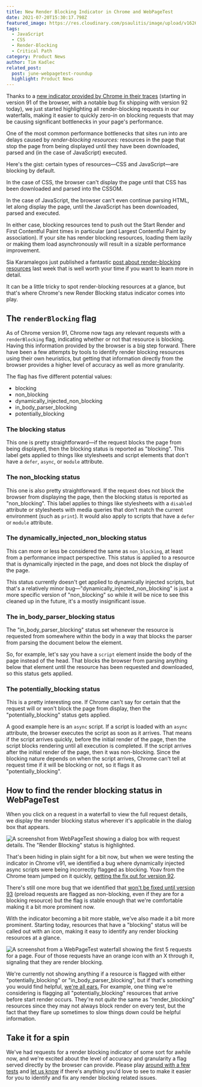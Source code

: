 ```yaml
---
title: New Render Blocking Indicator in Chrome and WebPageTest
date: 2021-07-20T15:30:17.798Z
featured_image: https://res.cloudinary.com/psaulitis/image/upload/v1626796940/Render_blocking_cover_zjv4pp.png
tags:
  - JavaScript
  - CSS
  - Render-Blocking
  - Critical Path
category: Product News
author: Tim Kadlec
related_post:
  post: june-webpagetest-roundup
  highlight: Product News
---
```

Thanks to a [new indicator provided by Chrome in their traces](https://chromium-review.googlesource.com/c/chromium/src/+/2626665) (starting in version 91 of the browser, with a notable bug fix shipping with version 92 today), we just started highlighting all render-blocking requests in our waterfalls, making it easier to quickly zero-in on blocking requests that may be causing significant bottlenecks in your page's performance.

One of the most common performance bottlenecks that sites run into are delays caused by *render-blocking resources:* resources in the page that stop the page from being displayed until they have been downloaded, parsed and (in the case of JavaScript) executed.

Here's the gist: certain types of resources—CSS and JavaScript—are blocking by default. 

In the case of CSS, the browser can't display the page until that CSS has been downloaded and parsed into the CSSOM.

In the case of JavaScript, the browser can't even continue parsing HTML, let along display the page, until the JavaScript has been downloaded, parsed and executed.

In either case, blocking resources tend to push out the Start Render and First Contentful Paint times in particular (and Largest Contentful Paint by association). If your site has render blocking resources, loading them lazily or making them load asynchronously will result in a sizable performance improvement.

Sia Karamalegos just published a fantastic [post about render-blocking resources](https://sia.codes/posts/render-blocking-resources/) last week that is well worth your time if you want to learn more in detail.

It can be a little tricky to spot render-blocking resources at a glance, but that's where Chrome's new Render Blocking status indicator comes into play. 

## The `renderBlocking` flag

As of Chrome version 91, Chrome now tags any relevant requests with a `renderBlocking` flag, indicating whether or not that resource is blocking. Having this information provided by the browser is a big step forward. There have been a few attempts by tools to identify render blocking resources using their own heuristics, but getting that information directly from the browser provides a higher level of accuracy as well as more granularity.

The flag has five different potential values:

* blocking
* non_blocking
* dynamically_injected_non_blocking
* in_body_parser_blocking
* potentially_blocking

### The blocking status

This one is pretty straightforward—if the request blocks the page from being displayed, then the blocking status is reported as "blocking". This label gets applied to things like stylesheets and script elements that don't have a `defer`, `async`, or `module` attribute.

### The non_blocking status

This one is also pretty straightforward. If the request does not block the browser from displaying the page, then the blocking status is reported as "non_blocking". This label applies to things like stylesheets with a `disabled` attribute or stylesheets with media queries that don't match the current environment (such as `print`). It would also apply to scripts that have a `defer` or `module` attribute.

### The dynamically_injected_non_blocking status

This can more or less be considered the same as `non_blocking`, at least from a performance impact perspective. This status is applied to a resource that is dynamically injected in the page, and does not block the display of the page.

This status currently doesn't get applied to dynamically injected scripts, but that's a relatively minor bug—"dynamically_injected_non_blocking" is just a more specific version of "non_blocking" so while it will be nice to see this cleaned up in the future, it's a mostly insignificant issue.

### The in_body_parser_blocking status

The "in_body_parser_blocking" status set whenever the resource is requested from somewhere within the body in a way that blocks the parser from parsing the document below the element.

So, for example, let's say you have a `script` element inside the body of the page instead of the head. That blocks the browser from parsing anything below that element until the resource has been requested and downloaded, so this status gets applied.

### The potentially_blocking status

This is a pretty interesting one. If Chrome can't say for certain that the request will or won't block the page from display, then the "potentially_blocking" status gets applied.

A good example here is an `async` script.  If a script is loaded with an `async` attribute, the browser executes the script as soon as it arrives. That means if the script arrives quickly, before the initial render of the page, then the script blocks rendering until all execution is completed. If the script arrives after the initial render of the page, then it was non-blocking. Since the blocking nature depends on when the script arrives, Chrome can't tell at request time if it will be blocking or not, so it flags it as "potentially_blocking".

## How to find the render blocking status in WebPageTest

When you click on a request in a waterfall to view the full request details, we display the render blocking status wherever it's applicable in the dialog box that appears.

![A screenshot from WebPageTest showing a dialog box with request details. The "Render Blocking" status is highlighted.](https://res.cloudinary.com/psaulitis/image/upload/v1626795180/status-in-dialog_p2sho8.png)

That's been hiding in plain sight for a bit now, but when we were testing the indicator in Chrome v91, we identified a bug where dynamically injected async scripts were being incorrectly flagged as blocking. Yoav from the Chrome team jumped on it quickly, [getting the fix out for version 92](https://chromium-review.googlesource.com/c/chromium/src/+/2834171).

There's still one more bug that we identified that [won't be fixed until version 93](https://bugs.chromium.org/p/chromium/issues/detail?id=1217111) (preload requests are flagged as  non-blocking, even if they are for a blocking resource) but the flag is stable enough that we're comfortable making it a bit more prominent now.

With the indicator becoming a bit more stable, we've also made it a bit more prominent. Starting today, resources that have a "blocking" status will be called out with an icon, making it easy to identify any render blocking resources at a glance.

![A screenshot from a WebPageTest waterfall showing the first 5 requests for a page. Four of those requests have an orange icon with an X through it, signaling that they are render blocking.](https://res.cloudinary.com/psaulitis/image/upload/v1626795180/render-blocking-icon-waterfall_gejlat)

We're currently not showing anything if a resource is flagged with either "potentially_blocking" or "in_body_parser_blocking", but if that's something you would find helpful, [we're all ears.](https://github.com/WPO-Foundation/webpagetest/issues/new?assignees=&labels=Type%3A+Enhancement&template=feature-request.md) For example, one thing we're considering is flagging all "potentially_blocking" resources that arrive before start render occurs. They're not *quite* the same as "render_blocking" resources since they may not always block render on every test, but the fact that they flare up sometimes to slow things down could be helpful information.

## Take it for a spin

We've had requests for a render blocking indicator of some sort for awhile now, and we're excited about the level of accuracy and granularity a flag served directly by the browser can provide. Please play [around with a few tests](https://www.webpagetest.org/) and [let us know](<>) if there's anything you'd love to see to make it easier for you to identify and fix any render blocking related issues.